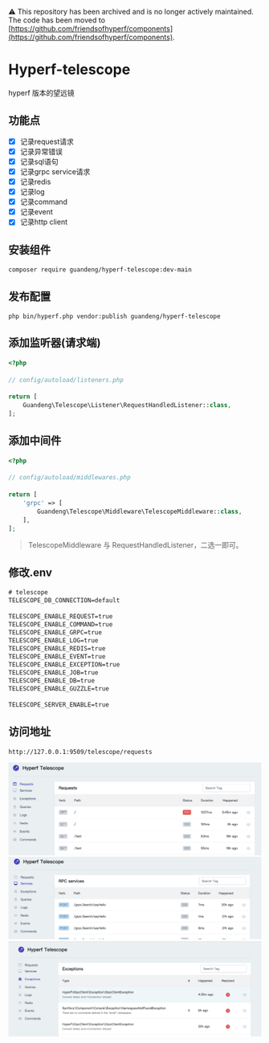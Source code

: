 ⚠️ This repository has been archived and is no longer actively maintained. The code has been moved to [https://github.com/friendsofhyperf/components](https://github.com/friendsofhyperf/components).


# Hyperf-telescope

hyperf 版本的望远镜

## 功能点

- [x] 记录request请求
- [x] 记录异常错误
- [x] 记录sql语句
- [x] 记录grpc service请求
- [x] 记录redis
- [x] 记录log
- [x] 记录command
- [x] 记录event
- [x] 记录http client

## 安装组件

```shell
composer require guandeng/hyperf-telescope:dev-main
```

## 发布配置

```shell
php bin/hyperf.php vendor:publish guandeng/hyperf-telescope
```

## 添加监听器(请求端)

```php
<?php

// config/autoload/listeners.php

return [
    Guandeng\Telescope\Listener\RequestHandledListener::class,
];

```

## 添加中间件

```php
<?php

// config/autoload/middlewares.php

return [
    'grpc' => [
        Guandeng\Telescope\Middleware\TelescopeMiddleware::class,
    ],
];

```

> TelescopeMiddleware 与 RequestHandledListener，二选一即可。

## 修改.env

```env
# telescope
TELESCOPE_DB_CONNECTION=default

TELESCOPE_ENABLE_REQUEST=true
TELESCOPE_ENABLE_COMMAND=true
TELESCOPE_ENABLE_GRPC=true
TELESCOPE_ENABLE_LOG=true
TELESCOPE_ENABLE_REDIS=true
TELESCOPE_ENABLE_EVENT=true
TELESCOPE_ENABLE_EXCEPTION=true
TELESCOPE_ENABLE_JOB=true
TELESCOPE_ENABLE_DB=true
TELESCOPE_ENABLE_GUZZLE=true

TELESCOPE_SERVER_ENABLE=true
```

## 访问地址

`http://127.0.0.1:9509/telescope/requests`

<img src="./requests.jpg">
<img src="./grpc.jpg">
<img src="./exception.jpg">

